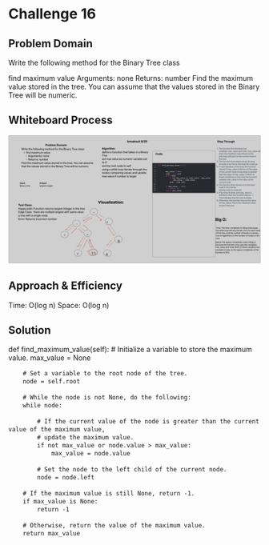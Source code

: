 # Challenge 16

## Problem Domain

Write the following method for the Binary Tree class

find maximum value
Arguments: none
Returns: number
Find the maximum value stored in the tree. You can assume that the values stored in the Binary Tree will be numeric.

## Whiteboard Process

![Code Challange 16](./Screenshots/cc16.png)

## Approach & Efficiency

Time: O(log n)
Space: O(log n)

## Solution

def find_maximum_value(self):
        # Initialize a variable to store the maximum value.
        max_value = None

        # Set a variable to the root node of the tree.
        node = self.root

        # While the node is not None, do the following:
        while node:

            # If the current value of the node is greater than the current value of the maximum value,
            # update the maximum value.
            if not max_value or node.value > max_value:
                max_value = node.value

            # Set the node to the left child of the current node.
            node = node.left

        # If the maximum value is still None, return -1.
        if max_value is None:
            return -1

        # Otherwise, return the value of the maximum value.
        return max_value
